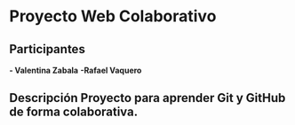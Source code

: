 # Proyecto Web Colaborativo 
## Participantes 
**- Valentina Zabala**
**-Rafael Vaquero**
## Descripción Proyecto para aprender Git y GitHub de forma colaborativa.